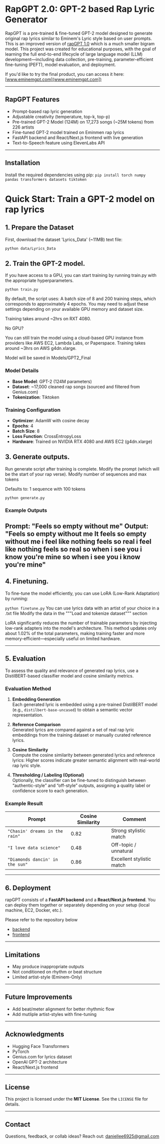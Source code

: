 # RapGPT 2.0: GPT-2 based Rap Lyric Generator

RapGPT is a pre-trained & fine-tuned GPT-2 model designed to generate original rap lyrics similar to Eminem's Lyric style based on user prompts. This is an improved version of [rapGPT 1.0](https://github.com/daniellee6925/rapGPT) which is a much smaller bigram model. This project was created for educational purposes, with the goal of learning the full end-to-end lifecycle of large language model (LLM) development—including data collection, pre-training, parameter-efficient fine-tuning (PEFT), model evaluation, and deployment.

If you'd like to try the final product, you can access it here: [www.eminemgpt.com](www.eminemgpt.com])


---

## RapGPT Features

- Prompt-based rap lyric generation
- Adjustable creativity (temperature, top-k, top-p)
- Pre-trained GPT-2 Model (124M) on 17,273 songs (~25M tokens) from 226 artists
- Fine-tuned GPT-2 model trained on Eminmen rap lyrics
- FastAPI backend and React/Next.js frontend with live generation
- Text-to-Speech feature using ElevenLabs API

---
## Installation

Install the required dependencies using pip:
`pip install torch numpy pandas transformers datasets tiktoken`


# Quick Start: Train a GPT-2 model on rap lyrics


## 1. Prepare the Dataset

First, download the dataset 'Lyrics_Data' (~11MB) text file:


`python data/Lyrics_Data`

## 2. Train the GPT-2 model.
If you have access to a GPU, you can start training by running train.py with the appropriate hyperparameters.

`python train.py`

By default, the script uses:
A batch size of 8 and 200 training steps, which corresponds to approximately 4 epochs. You may need to adjust these settings depending on your available GPU memory and dataset size.

Training takes around ~2hrs on RXT 4080.

No GPU?

You can still train the model using a cloud-based GPU instance from providers like AWS EC2, Lambda Labs, or Paperspace.
Training takes around ~3hrs on AWS g4dn.xlarge.

Model will be saved in Models/GPT2_Final

### Model Details

- **Base Model**: GPT-2 (124M parameters)
- **Dataset**: ~17,000 cleaned rap songs (sourced and filtered from Genius.com)
- **Tokenization**: Tiktoken

### Training Configuration

- **Optimizer**: AdamW with cosine decay
- **Epochs**: 4
- **Batch Size**: 8
- **Loss Function**: CrossEntropyLoss
- **Hardware**: Trained on NVIDIA RTX 4080 and AWS EC2 (g4dn.xlarge)


## 3. Generate outputs.
Run generate script after training is complete. 
Modify the prompt (which will be the start of your rap verse).
Modify number of sequences and max tokens

Defaults to: 
1 sequence with 100 tokens

`python generate.py`

### Example Outputs
**Prompt**: "Feels so empty without me"
**Output**: "Feels so empty without me
It feels so empty without me i feel like nothing feels so real
i feel like nothing feels so real so when i see you i know you're mine
so when i see you i know you're mine"
---


## 4. Finetuning.
To fine-tune the model efficiently, you can use LoRA (Low-Rank Adaptation) by running:

`python finetune.py`
You can use lyrics data with an artist of your choice in a .txt file
Modify the data in the """Load and tokenize dataset""" section

LoRA significantly reduces the number of trainable parameters by injecting low-rank adapters into the model's architecture. This method updates only about 1.02% of the total parameters, making training faster and more memory-efficient—especially useful on limited hardware.

---

## 5. Evaluation

To assess the quality and relevance of generated rap lyrics, use a DistilBERT-based classifier model and cosine similarity metrics.

### Evaluation Method

1. **Embedding Generation**  
   Each generated lyric is embedded using a pre-trained DistilBERT model (e.g., `distilbert-base-uncased`) to obtain a semantic vector representation.

2. **Reference Comparison**  
   Generated lyrics are compared against a set of real rap lyric embeddings from the training dataset or manually curated reference lyrics.

3. **Cosine Similarity**  
   Compute the cosine similarity between generated lyrics and reference lyrics:
   Higher scores indicate greater semantic alignment with real-world rap lyric style.

4. **Thresholding / Labeling (Optional)**  
   Optionally, the classifier can be fine-tuned to distinguish between “authentic-style” and “off-style” outputs, assigning a quality label or confidence score to each generation.

### Example Result

| Prompt                          | Cosine Similarity | Comment                   |
|---------------------------------|-------------------|---------------------------|
| `"Chasin' dreams in the rain"` | 0.82              | Strong stylistic match    |
| `"I love data science"`        | 0.48              | Off-topic / unnatural     |
| `"Diamonds dancin' in the sun"`| 0.86              | Excellent stylistic match |


---

## 6. Deployment
rapGPT consists of a **FastAPI backend** and a **React/Next.js frontend**. You can deploy them together or separately depending on your setup (local machine, EC2, Docker, etc.).

Please refer to the repository below

- [backend](https://github.com/daniellee6925/rapGPT_backend])
- [frontend](https://github.com/daniellee6925/rapGPT_frontend])

---
## Limitations

- May produce inappropriate outputs  
- Not conditioned on rhythm or beat structure  
- Limited artist-style (Eminem-Only)

---

## Future Improvements

- Add beat/meter alignment for better rhythmic flow  
- Add mutliple artist-styles with fine-tuning


---

## Acknowledgments

- Hugging Face Transformers  
- PyTorch  
- Genius.com for lyrics dataset 
- OpenAI GPT-2 architecture  
- React/Next.js frontend  

---

## License

This project is licensed under the **MIT License**. See the `LICENSE` file for details.

---

## Contact

Questions, feedback, or collab ideas? Reach out: [daniellee6925@gmail.com](mailto:daniellee6925@gmail.com)

